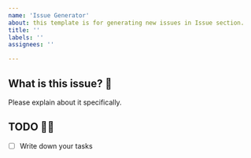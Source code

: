 ```yaml
---
name: 'Issue Generator'
about: this template is for generating new issues in Issue section.
title: ''
labels: ''
assignees: ''

---
```


<!--- 
❗️ check List 
- Reviewers?
- Assignee?
- Labels?

❗️ Please follow the rules below better setting a tag 
- feat: Adding new functions
- fix: Fixing errors or bugs
- chore: almost every stuffs including gradle setting, except "feat" and "fix
- docs: Making some documents such as README
- refactor: Refactoring codes without changing functions
- modify: Revising codes with changing functions
- deploy: tasks related to releasing
-->

## What is this issue? 🚀
Please explain about it specifically.

## TODO 🏃‍♀️
- [ ] Write down your tasks
